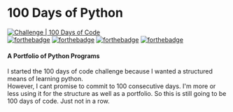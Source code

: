 # 100 Days of Python
[![Challenge | 100 Days of Code](https://img.shields.io/static/v1?label=Challenge&labelColor=384357&message=100%20Days%20of%20Code&color=00b4ee&style=for-the-badge&link=https://www.100daysofcode.com)](https://www.100daysofcode.com)  
[![forthebadge](https://forthebadge.com/images/badges/built-with-love.svg)](https://forthebadge.com)  [![forthebadge](https://forthebadge.com/images/badges/open-source.svg)](https://forthebadge.com)   [![forthebadge](https://forthebadge.com/images/badges/powered-by-black-magic.svg)](https://forthebadge.com) [![forthebadge](https://forthebadge.com/images/badges/made-with-python.svg)](https://forthebadge.com)
#### A Portfolio of Python Programs  
I started the 100 days of code challenge because I wanted a structured means of learning python.  
However, I cant promise to commit to 100 consecutive days. I'm more or less using it for the structure as well as a portfolio. So this is still going to be 100 days of code. Just not in a row.
